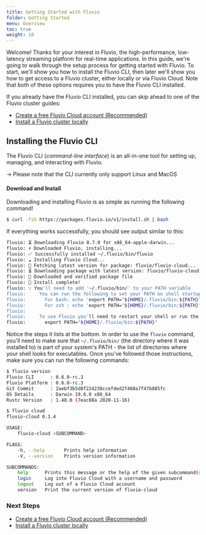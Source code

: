 ```yaml
---
title: Getting Started with Fluvio
folder: Getting Started
menu: Overview
toc: true
weight: 10
---
```


Welcome! Thanks for your interest in Fluvio, the high-performance, low-latency
streaming platform for real-time applications. In this guide, we're going to
walk through the setup process for getting started with Fluvio.
To start, we'll show you how to install the Fluvio CLI, then later we'll
show you how to get access to a Fluvio cluster, either locally or via
Fluvio Cloud. Note that both of these options requires you to have the
Fluvio CLI installed.

If you already have the Fluvio CLI installed, you can skip ahead to one of
the Fluvio cluster guides:

- [Create a free Fluvio Cloud account (Recommended)]
- [Install a Fluvio cluster locally]

## Installing the Fluvio CLI

The Fluvio CLI (_command-line interface_) is an all-in-one tool for setting
up, managing, and interacting with Fluvio.

-> Please note that the CLI currently only support Linux and MacOS

#### Download and Install

Downloading and installing Fluvio is as simple as running the following command!

```bash
$ curl -fsS https://packages.fluvio.io/v1/install.sh | bash
```

If everything works successfully, you should see output similar to this:

```bash
fluvio: ⏳ Downloading Fluvio 0.7.0 for x86_64-apple-darwin...
fluvio: ⬇️ Downloaded Fluvio, installing...
fluvio: ✅ Successfully installed ~/.fluvio/bin/fluvio
fluvio: ☁️ Installing Fluvio Cloud...
fluvio: 🎣 Fetching latest version for package: fluvio/fluvio-cloud...
fluvio: ⏳ Downloading package with latest version: fluvio/fluvio-cloud:0.1.4...
fluvio: 🔑 Downloaded and verified package file
fluvio: 🎉 Install complete!
fluvio: 💡 You'll need to add '~/.fluvio/bin/' to your PATH variable
fluvio:     You can run the following to set your PATH on shell startup:
fluvio:       For bash: echo 'export PATH="${HOME}/.fluvio/bin:${PATH}"' >> ~/.bashrc
fluvio:       For zsh : echo 'export PATH="${HOME}/.fluvio/bin:${PATH}"' >> ~/.zshrc
fluvio:
fluvio:     To use Fluvio you'll need to restart your shell or run the following:
fluvio:       export PATH="${HOME}/.fluvio/bin:${PATH}"
```

Notice the steps it lists at the bottom. In order to use the `fluvio` command,
you'll need to make sure that `~/.fluvio/bin/` (the directory where it was installed to)
is part of your system's PATH - the list of directories where your shell looks for
executables. Once you've followed those instructions, make sure you can run the following
commands:

```bash
$ fluvio version
Fluvio CLI      : 0.6.0-rc.3
Fluvio Platform : 0.6.0-rc.3
Git Commit      : 2aebf3b5d8f224238ccefded2f460a7f47b885fc
OS Details      : Darwin 19.6.0 x86_64
Rustc Version   : 1.48.0 (7eac88a 2020-11-16)
```

```bash
$ fluvio cloud
fluvio-cloud 0.1.4

USAGE:
    fluvio-cloud <SUBCOMMAND>

FLAGS:
    -h, --help       Prints help information
    -V, --version    Prints version information

SUBCOMMANDS:
    help      Prints this message or the help of the given subcommand(s)
    login     Log into Fluvio Cloud with a username and password
    logout    Log out of a Fluvio Cloud account
    version   Print the current version of fluvio-cloud
```

### Next Steps

- [Create a free Fluvio Cloud account (Recommended)]
- [Install a Fluvio cluster locally]

[Create a free Fluvio Cloud account (Recommended)]: ./fluvio-cloud
[Install a Fluvio cluster locally]: ./fluvio-local
